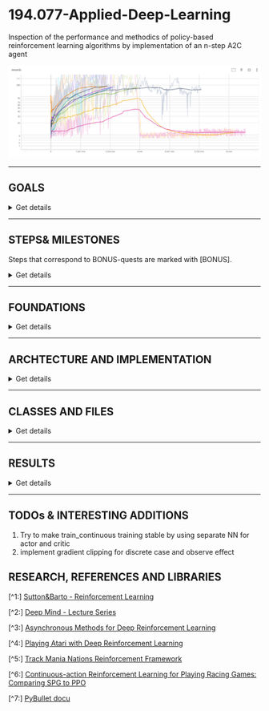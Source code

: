 # 194.077-Applied-Deep-Learning

Inspection of the performance and methodics of policy-based reinforcement learning algorithms by implementation of an n-step A2C agent

![Discrete-Action-Space-A2Cagent performance for different configurations](obs-samples/rewards_over_time_a2c_discrete.PNG "Discrete-Action-Space-A2Cagent performance for different configurations")

---

## GOALS

<details><summary>Get details</summary>

### The project outcome shall definitely include:

1. Implementation of an n-step A2C-agent for discrete action spaces

   - Employment of the agent on an open-ai gym environment to establish baseline
   - Seek improvement by adaption of NN and agent configuration

2. Implementation of an n-step A2C- agent for continuous action spaces
   - Employment of the agent in a PyBullet (physics-based) environment
   - Comparison of performance between discrete-A2C and continuous-A2C in similar environment

3. A little [compendix](#foundations) about policy-based methods 

### I will treat the following as BONUS (if time allows [it did not]):

3. Implementation of a DQ- agent for at least one of the action-space scenarios described above
4. Comparison of convergence and policy quality between action-value-based agent and policy-based agent

### _Personal goals:_

1. Broaden understanding of different approaches to reinforcement learning there are
   and how they relate to another by learning about and implementing a üpolicy-based method
2. Dealing with continuous action / state spaces

### _Note: The agents above will be restricted to "ending problems" (= such ones that feature episodes)_

</details>

---

## STEPS& MILESTONES

Steps that correspond to BONUS-quests are marked with [BONUS].

<details><summary>Get details</summary>

### 1. Solidify understanding about policy-based methods

_planned:_ 10h _actual:_ ~15h

While I have some experience with Q-learning and DQ-learning agents, I have not implemented algorithms from the policy-based family.

- **How:** read relevant chapters in Sutton& Barto (2nd edition)[^1], follow relevant lecture material (Deep Mind - Lecture Series) [^2]
- **Result:** I composed a little introduction to policy-based methods to document the underlying theory [here](#foundations)

### 2. Set error-metric

_planned:_ 5h _actual:_ 2h

- **Policy success:** for gym- environments is defined in literature (f.e. CartPole-v1: $reward>=200$ per episode)
- **Convergence:** $loss_{total} = loss_{actor} + loss_{critic} + loss_{entropy}$. I measure the total loss per batch (a constant number of steps) and while i refrain from setting a numberic goal here, the metrics behavior over time should clearly indicate whether the agent reached a stable state

### 3. Decide for an environment

_planned:_ 8h _actual:_ 8h

At the start I wanted to work with an TrackMania Nations [^5] framework. Due to exptected extensive GPU training time (5h), I downgraded to PyBullet's implementation of RacecarBullet [^7] only to realize that documentation is barely comprehensive and some methods necessary to wrap it into a gym-env were not provided, which in turn led me to be content with the classical CartPoleEnv.

I overestimated the importance of this step in the beginning, because I had not yet understood the requirements that would allow an environment to be used as an experimental basis:

- simple: we don't want to train for hours every time we implement a tiny change
- well documented
- visualizable
- available in both continuous and discrete action-space version

For the start it does not matter much how fascinating an environment might be, the methods are the same no matter how large the state- and action-spaces.
In order to proof functionality we will have to start on simple tasks anyways.

### 4. Hacking time I - discrete action-space A2C agent

_planned:_ 15h _actual:_ ~22h (10h + 3h + 4h + 4h)

- Implement the A2C- agent for discrete action spaces.
- Set up training-data-visualisation (Tensorboard) and policy-saving infrastructure.
- Read about posssible improvements and implement them
- Bring all of the above into neat, representable shape

### 5. Hacking time II - continuous action-space A2C agent

_planned:_ 12h _actual:_ 24h [and at current point still learning progress is still unstable]

Making this work appears to demand way more than just adapting NN-output, call and loss functions.

After implementing and experimenting with:

- state normalization
- batch normalization
- reward customization: introduction of penalties for terminal states
- network architecture: addtional layers, nodes/layer
- learning rate
- loss weights
- introduce gradient clipping in Adam-optimizer
- utilization of tow implementations of the same environment
- pretraining of critic-NN

..the agent for ContinuousCartPole went from basically no learning to good learning within the first 100 episodes, just to collapse after.
However, some runs deliver results, so the overall architecture seems to be sound.

**POTENTIAL ROOT OF ERROR:** The agent uses one NN with two branches (for actor and critic), which makes it impossible to set different learning rates for the update.
However, articles such as [this](https://www.reddit.com/r/reinforcementlearning/comments/jqgrtg/sharing_network_for_actor_critic_methods/) suggest that this might impact learning success majorly.

### 7. [BONUS] Hacking time III

_planned:_ 12h _actual: /_

- Implement DQ- agent.
- form hypothesis on behaviour compared to policy-based method

### 6. Policy performance and convergence analysis/ [BONUS] comparative study

_planned:_ 10h _actual: 10h_

- Train and document agent performance and convergence for different versions
- Implement test function that will run best agent
- Verify results by visualisation of the policy
- Bring results into form for delivery

### 8. Presentation

_planned:_ 4h \*actual:

Prepare for presentation.

### 9. Application/ Visualisation

_planned:_ 6h

- Make a comparing demonstration of policies obtained by policy- vs action-value-based agent
- If possible highlight actions that demonstrate significant peculiarities of the respective agent

---

#### Sum of steps: _planned_ ~80h _actual_ ~81h (excluding)

</details>

---

## FOUNDATIONS

<details><summary>Get details</summary>

### General overview:

1. Model-based (focus on transition function between states, tough to go from model to actual policy)
2. Value-based (learn action-value function, easy to derive policy from the a-v-function, but the value function might be very complex, even if policy is super simple ==> sometimes not efficient in learning)
3. Policy-based (we don't learn the value, but simply the policy that optimizes the value)

1 and 2 don't focus on the real objective: policy

### Policy-Based:

#### Method Derivation:

1. Parametrize policy directly: $pi_{theta}(a|s)=p(a|s,theta)$
   sigma: NN-weights

2. What do we learn exactly?
   2.1) We define performance $J1(sigma)=v_{pi_{theta}}(s)$ for the starting state 1. We might want this performance measure to be maximized.
   2.2) Or the want the weighted average performance of the state-space to be maximized: $J_{average}(theta)= integral_{over_{mü}}*v_{pi_{theta}}(s)$ with mü being the partition of time we spent in a certain state when following our policy. ==> a natural approach, since we want to do well in the states that appear often

3. Now that we have set the objective, we need to optimize the policy in a way to fulfill our demand. Gradient accent is useful (since we want to find a maximum): $delta(theta)=gradient_{theta}(J(theta))$

4. How to estimate the gradient? It might sound natural to sample from the policy, obtain a reward R and derive R with respect to all $theta_i$. However, that's not possible since R is a numeric value. Instead we use mathematical identity that allows to build the gradient over the expected reward instead of the the expected gradient of the reward (see Sutton&Barto page 325). This is called "score function trick"

5. We want to make 4) useful for sequential rewards and get rid of the sum. Turns out that we can adapt the update-formula in a way that rids of of the quality function and only uses the reward instead. (p.327) The Gradient theorem states now that we can replace the reward with the value function v.

6. We now introduce baselines in order to reduce variance in the update: Let's introduce the baseline function $b(s)=V(s)$ (which doesn't depend on the action).We define b to be the Monte Carlo return (=average reward over whole episode). The advantage is defined as $Q(s,a)-V(s)=R_{t+1}+gamma*V_{s+1}-V_{s}$. The latter can be estimated by TD learning (=critic)

#### Actor-Critic[^3] _on policy_

Actor: learns policy; updates $theta$

Critic: learns value; updates $w$

"Advantage"-A2C: state $s$ has a value $V(s)$ and state-action $a|s$ has a value $Q(a|s)$. If we subtract $A=Q-V$, we obtain the the advantage $A$ of taking action $a$

Learning the two functions ( $A(s)$ and $pi(s)$ ) is usually done simultaneously, but it might be useful to first learn value-function well, before starting to learn to policy.

_Notes:_

- if we let multiple agents explore multiple instances of the same environment and let dem update the shared policy asynchronously training time can be decreased and effects in a single agent can be averaged out. This is called A3C.
- We need on policy targets (from that exact same step), off policy will introduce bias
- Dataset needs to be GOOD, because a single timestep with bad policy can destroy the process ever after (Trust region policy ==> $pi_{t+1}$ not very different from $pi_t$)
- Gaussian Policies

### Usefulness (in comparison to action-value-based methods)

_Downsides_

- Tougher to get off the ground
- Policy does not capture any information about the environment ==> so as soon as environment changes, policy might be useless
- As a result: inefficient use of samples (datapoint might not be very useful to the policy, but it might teach a lot about the world) ==> to use this more advanced policy-based-agents also learn value function parallel to policy (A2C does this, PPO does not)

_Advantages_

- Policy might turn out to be very simple
- Agent can naturally handle continuous action spaces
- Agent can learn stochastic policies ==> There are simply grid world situations where deterministic policies cannot distinguish seemingly equal states and the agent will end up in a deadlock. Random movement in such an undistinguishable state might be better here. Second example: Pokergame (we might want to include stochastic actions in order to decrease predictability)
- Agent can learn appropriate levels of exploration (probability for randomness can be different in every state, which isn't possible in value-based policies)

</details>

---

## ARCHTECTURE AND IMPLEMENTATION

<details><summary>Get details</summary>

### Elements we need for an n-step A2C:

1. State representation: $S_t$. Does not only have to be the current observation, but maybe also the prior state (=recurrent network?) $(S_{t-1},O_t)->S_t$

2. 2NNs: value- and a policy network (critic(w) and actor(theta)) $S -> v$, $S -> pi$

3. Loss functions (for 1-step A2C):

   3.1) Critic: We want $TD=R_{t}+gamma*V_{s+1}-V_{s}=A(s,a)$ to be minimal, which is why we define the loss function as $MSE(A)=A(s,a)^2$

   3.2) Actor: (min 1:16 [^2]) We have to generate a "semi-gradient"=loss from our defined gradient (since Tensorflow optimizers demand one). We do this by multiplying the advantage with the likelihood of taking the action taken: $A(s,a_t)*log_{prob}(a_t|s_t)$. This makes sense intuitevely, if the agent decided on an unlikely action (under current policy) but obtained a large advantage from doing so, the loss will be high (we want the policy to be changed towards: High-advantage-yielding actions shall correspond to high probabilities)

4. Loss functions (for n-step A2C):

   4.1) Critic: $R_{t}+R_{t+1}*gamma+$. . $+R_{t+n-1}*gamma^{n-1}+gamma^{n}*V_{s+n}*-V_{s}$

   4.2) Actor: $\sum{log_{prob}(a_t|s_t)}*A(s,a_t)$ for $t=t,..,t+n$

!NOTE!: In order to enable more efficient training and computations we will use only one NN. Only the last network layer(s) will be different in order to faciliate distinct propability or value output (branches). But what does this mean for the loss functions? We simply sum them up: $loss_{total} = loss_{actor}+loss_{critic}$

Note: If we want to penalise large differences between $P(a_{chosen}|s)-P(a_i|s)$, we add a term for the entropy-loss (this should increase stability)

### Algorithm

#### for ending problems (such as the PoleCart, which terminates once the stick is inclined too far to one side)

1.  initialize $s_0$
2.  initialize trace vectors (storage units for store $r_t,..,r_{t+n}$ and $$V_t,..,V_{t+n}$
3.  Loop while $s_t$ is not terminal
4.  compute action propabilities $probs_a=pi(.|s)$
5.  choose action $a_t$ by randomly sampling from distribution
6.  take action $a_t$, observe $r,s_{t+1}$
7.  append $r_t$ $V_t$ to trace vectors
8.  if len(trace vectors)== batch.size: perform weight update in NN; clear trace vectors
9.  $s_t=s_{t+1}$

#### adapting for continuing problems (such as the BulletHopper)

"for continuing problems without episode boundaries we need
to define performance in terms of the average rate of reward per time step" [^1]

Why and what exactly does that mean? Let's answer this during another session..

</details>

---

## CLASSES AND FILES

<details><summary>Get details</summary>

1. Agents and training

    - **a2cgent_discrete.py**

      * holds _Agent()_ class
      * with methodes to define NN architecture
      * and itt's related functions (call, value/action)
      * loss functions

    - **train-discrete.py**

      * holds _Session()_ class
      * initiates environment
      * holds train() and test() methods
      * point of interaction for user to set options for _Agent()_-object initialization
      * policy-saving and -loading

    - **discrete.ipynb**

      * showcase for discrete-action-space a2c-agent
      * based on **1.,2.**
      * holds convergence analysis for different agent configurations

    - **continuous-cartpole-env.py**

      * holds a custom CartPole environment with continuous action-space forked from [here](https://gist.github.com/iandanforth/e3ffb67cf3623153e968f2afdfb01dc8) and adapted
      such that the render() method integrates with the newest gym= 0.23

2. Utils

    - **training-discrete/** and **training-continuous/**

      * hold (pretrained) models
      * store training data (rewards, losses) for TensorBoard visualisation

    - **obs-samples/** and **theory/**

      * holds sample-space data for 'CartPole-problem' that can be used for state normalization
      * holds some links to related articles and work I find useful

</details>

---

## RESULTS

<details><summary>Get details</summary>

### Discrete-action-space A2C agent

- Base model did not meat gym's 'problem solved' criteria
- Improved agent (featuring state normalization and mish-activation) solved it in **21120  steps**
- please follow and run 'discrete.ipynb' and consider it an interactive report for the discrete case

### Continuous-action-space A2C agent

- Way more troublesome than discrete case
- At current state still unstable training
- However, some lucky runs deliver results, the overall architecture seems to be sound 
  * In such cases: good learning within the first 100 episodes, just to collapse after
  * Those 'lucky' models have been stored and can be seen in action at 'continuous.ipynb'

- The following improvements were tried:
  * state normalization
  * batch normalization
  * reward customization: introduction of penalties for terminal states
  * network architecture: addtional layers, number of nodes/layer
  * **learning rate**
  * loss weights
  * introduce gradient clipping in Adam-optimizer
  * utilization of custom implementations of the same environment
  * pretraining of critic-NN

- **POTENTIAL ROOT OF ERROR:** Experimenting with 'Acrobat-v0()' (larger action-space than 'CartPole-v1()') in the discrete-action-agent case showed similar behaviour on some occasions. I believe that with increasing complexity of the policy-options (action-space) decoupeling of actor and critic becomes more important. Yet, I did not suspect this when I started out and my architecture uses one NN with two branches, which makes it impossible to set different learning rates for the update.
However, articles such as [this](https://www.reddit.com/r/reinforcementlearning/comments/jqgrtg/sharing_network_for_actor_critic_methods/) suggest that this might impact learning success majorly.

</details>

---

## TODOs & INTERESTING ADDITIONS

1. Try to make train_continuous training stable by using separate NN for actor and critic
2. implement gradient clipping for discrete case and observe effect

## RESEARCH, REFERENCES AND LIBRARIES

[^1:] [Sutton&Barto - Reinforcement Learning](https://inst.eecs.berkeley.edu/~cs188/sp20/assets/files/SuttonBartoIPRLBook2ndEd.pdf)

[^2:] [Deep Mind - Lecture Series](https://www.youtube.com/watch?v=bRfUxQs6xIM)

[^3:] [Asynchronous Methods for Deep Reinforcement Learning](https://paperswithcode.com/paper/asynchronous-methods-for-deep-reinforcement)

[^4:] [Playing Atari with Deep Reinforcement Learning](https://paperswithcode.com/paper/playing-atari-with-deep-reinforcement)

[^5:] [Track Mania Nations Reinforcement Framework](https://github.com/trackmania-rl/tmrl)

[^6:] [Continuous-action Reinforcement Learning for
Playing Racing Games: Comparing SPG to PPO](https://arxiv.org/pdf/2001.05270v1.pdf)

[^7:] [PyBullet docu](https://docs.google.com/document/d/10sXEhzFRSnvFcl3XxNGhnD4N2SedqwdAvK3dsihxVUA/edit#heading=h.2ye70wns7io3)
